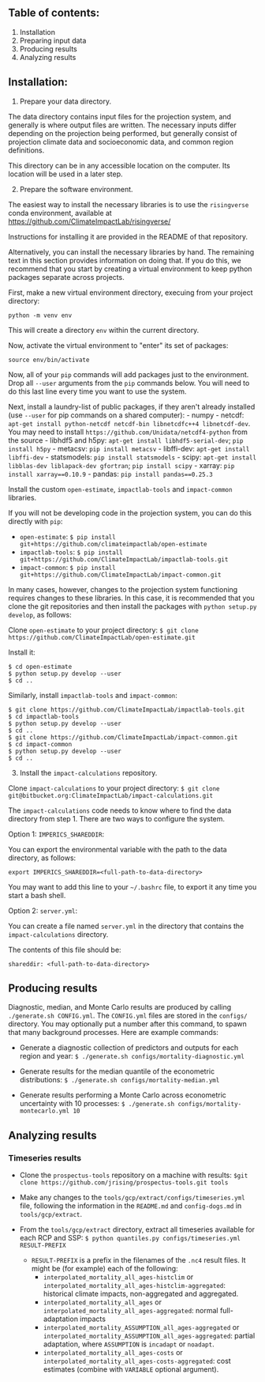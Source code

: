 ## Table of contents:

1. Installation
2. Preparing input data
3. Producing results
4. Analyzing results

## Installation:

1. Prepare your data directory.

The data directory contains input files for the projection system, and
generally is where output files are written. The necessary inputs
differ depending on the projection being performed, but generally
consist of projection climate data and socioeconomic data, and common
region definitions.

This directory can be in any accessible location on the computer. Its
location will be used in a later step.

2. Prepare the software environment.

The easiest way to install the necessary libraries is to use the
`risingverse` conda environment, available at
https://github.com/ClimateImpactLab/risingverse/

Instructions for installing it are provided in the README of that
repository.

Alternatively, you can install the necessary libraries by hand. The
remaining text in this section provides information on doing that. If you do this, we recommend that you start by creating a virtual environment to keep python packages separate across projects.

First, make a new virtual environment directory, execuing from your project directory:
```
python -m venv env
```

This will create a directory `env` within the current directory.

Now, activate the virtual environment to "enter" its set of packages:
```
source env/bin/activate
```

Now, all of your `pip` commands will add packages just to the environment.  Drop all `--user` arguments from the `pip` commands below.
You will need to do this last line every time you want to use the system.

Next, install a laundry-list of public packages, if they aren't already installed (use `--user` for pip commands on a shared computer):
    - numpy
    - netcdf: `apt-get install python-netcdf netcdf-bin libnetcdfc++4 libnetcdf-dev`.
       You may need to install
       `https://github.com/Unidata/netcdf4-python` from the source
    - libhdf5 and h5py: `apt-get install libhdf5-serial-dev`; `pip install h5py`
    - metacsv: `pip install metacsv`
    - libffi-dev: `apt-get install libffi-dev`
    - statsmodels: `pip install statsmodels`
    - scipy: `apt-get install libblas-dev liblapack-dev gfortran`; `pip install scipy`
    - xarray: `pip install xarray==0.10.9`
    - pandas: `pip install pandas==0.25.3`

Install the custom `open-estimate`, `impactlab-tools` and
`impact-common` libraries.

If you will not be developing code in the projection system, you can
do this directly with `pip`:

 - `open-estimate`: ```$ pip install git+https://github.com/climateimpactlab/open-estimate```
 - `impactlab-tools`: ```$ pip install git+https://github.com/ClimateImpactLab/impactlab-tools.git```
 - `impact-common`: ```$ pip install git+https://github.com/ClimateImpactLab/impact-common.git```

In many cases, however, changes to the projection system functioning
requires changes to these libraries. In this case, it is recommended
that you clone the git repositories and then install the packages with
`python setup.py develop`, as follows:

Clone `open-estimate` to your project directory:
   ```$ git clone https://github.com/ClimateImpactLab/open-estimate.git```

Install it: 
```
$ cd open-estimate
$ python setup.py develop --user
$ cd ..
```

Similarly, install `impactlab-tools` and `impact-common`:
```
$ git clone https://github.com/ClimateImpactLab/impactlab-tools.git
$ cd impactlab-tools
$ python setup.py develop --user
$ cd ..
$ git clone https://github.com/ClimateImpactLab/impact-common.git
$ cd impact-common
$ python setup.py develop --user
$ cd ..
```

3. Install the `impact-calculations` repository.

Clone `impact-calculations` to your project directory:
   ```$ git clone git@bitbucket.org:ClimateImpactLab/impact-calculations.git```

The `impact-calculations` code needs to know where to find the data
directory from step 1. There are two ways to configure the system.

Option 1: `IMPERICS_SHAREDDIR`:

You can export the environmental variable with the path to the data
directory, as follows:

```
export IMPERICS_SHAREDDIR=<full-path-to-data-directory>
```

You may want to add this line to your `~/.bashrc` file, to export it
any time you start a bash shell.

Option 2: `server.yml`:

You can create a file named `server.yml` in the directory that
contains the `impact-calculations` directory.

The contents of this file should be:
```
shareddir: <full-path-to-data-directory>
```

## Producing results

Diagnostic, median, and Monte Carlo results are produced by calling `./generate.sh CONFIG.yml`.  The `CONFIG.yml` files are stored in the `configs/` directory.  You may optionally put a number after this command, to spawn that many background processes.  Here are example commands:

* Generate a diagnostic collection of predictors and outputs for each region and year:
  ```$ ./generate.sh configs/mortality-diagnostic.yml```

* Generate results for the median quantile of the econometric distributions:
  ```$ ./generate.sh configs/mortality-median.yml```

* Generate results performing a Monte Carlo across econometric uncertainty with 10 processes:
  ```$ ./generate.sh configs/mortality-montecarlo.yml 10```

## Analyzing results

### Timeseries results

* Clone the `prospectus-tools` repository on a machine with results:
  ```$git clone https://github.com/jrising/prospectus-tools.git tools```

* Make any changes to the `tools/gcp/extract/configs/timeseries.yml` file, following the information in the `README.md` and `config-dogs.md` in `tools/gcp/extract`.

* From the `tools/gcp/extract` directory, extract all timeseries available for each RCP and SSP:
  ```$ python quantiles.py configs/timeseries.yml RESULT-PREFIX```
    - `RESULT-PREFIX` is a prefix in the filenames of the `.nc4` result files.  It might be (for example) each of the following:
        - `interpolated_mortality_all_ages-histclim` or `interpolated_mortality_all_ages-histclim-aggregated`: historical climate impacts, non-aggregated and aggregated.
        - `interpolated_mortality_all_ages` or `interpolated_mortality_all_ages-aggregated`: normal full-adaptation impacts
        - `interpolated_mortality_ASSUMPTION_all_ages-aggregated` or `interpolated_mortality_ASSUMPTION_all_ages-aggregated`: partial adaptation, where `ASSUMPTION` is `incadapt` or `noadapt`.
        - `interpolated_mortality_all_ages-costs` or `interpolated_mortality_all_ages-costs-aggregated`: cost estimates (combine with `VARIABLE` optional argument).
